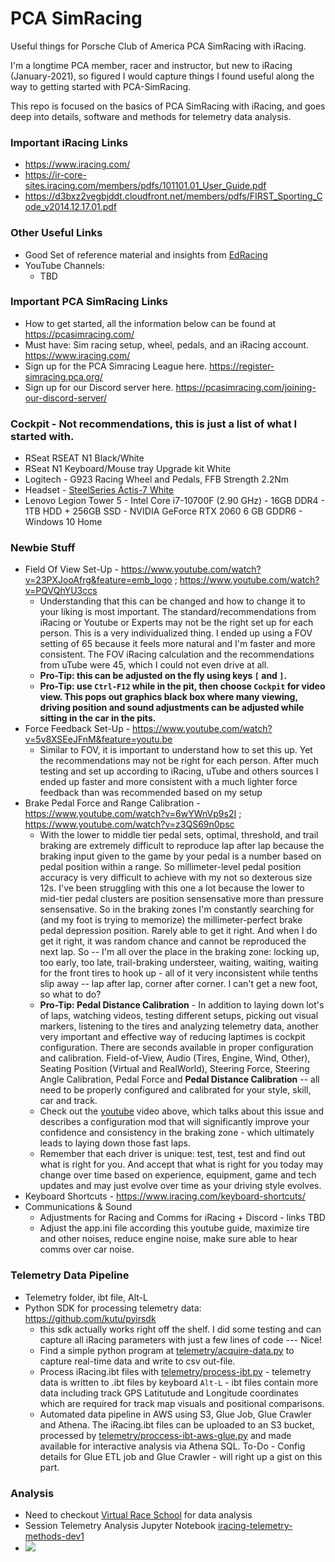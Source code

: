 # PCA SimRacing
Useful things for Porsche Club of America PCA SimRacing with iRacing.

I'm a longtime PCA member, racer and instructor, but new to iRacing (January-2021), so figured I would capture things I found useful along the way to getting started with PCA-SimRacing.

This repo is focused on the basics of PCA SimRacing with iRacing, and goes deep into details, software and methods for telemetry data analysis.


### Important iRacing Links
  - https://www.iracing.com/
  - https://ir-core-sites.iracing.com/members/pdfs/101101.01_User_Guide.pdf
  - https://d3bxz2vegbjddt.cloudfront.net/members/pdfs/FIRST_Sporting_Code_v2014.12.17.01.pdf
  
### Other Useful Links
  - Good Set of reference material and insights from [EdRacing](http://www.edracing.com/edr/)
  - YouTube Channels:
    - TBD

### Important PCA SimRacing Links
  - How to get started, all the information below can be found at https://pcasimracing.com/
  - Must have: Sim racing setup, wheel, pedals, and an iRacing account. https://www.iracing.com/
  - Sign up for the PCA Simracing League here. https://register-simracing.pca.org/
  - Sign up for our Discord server here. https://pcasimracing.com/joining-our-discord-server/


### Cockpit - Not recommendations, this is just a list of what I started with.
  - RSeat RSEAT N1 Black/White
  - RSeat N1 Keyboard/Mouse tray Upgrade kit White
  - Logitech - G923 Racing Wheel and Pedals, FFB Strength 2.2Nm
  - Headset - [SteelSeries Actis-7 White](https://steelseries.com/gaming-headsets/arctis-7?color=white)
  - Lenovo Legion Tower 5 - Intel Core i7-10700F (2.90 GHz) - 16GB DDR4 - 1TB HDD + 256GB SSD - NVIDIA GeForce RTX 2060 6 GB GDDR6 - Windows 10 Home

### Newbie Stuff
- Field Of View Set-Up - https://www.youtube.com/watch?v=23PXJooAfrg&feature=emb_logo ; https://www.youtube.com/watch?v=PQVQhYU3ccs
  - Understanding that this can be changed and how to change it to your liking is most important.  The standard/recommendations from iRacing or Youtube or Experts may not be the right set up for each person.  This is a very individualized thing.  I ended up using a FOV setting of 65 because it feels more natural and I'm faster and more consistent.  The FOV iRacing calculation and the recommendations from uTube were 45, which I could not even drive at all.
  - **Pro-Tip: this can be adjusted on the fly using keys `[` and `]`.**
  - **Pro-Tip: use `Ctrl-F12` while in the pit, then choose `Cockpit` for video view.  This pops out graphics black box where many viewing, driving position and sound adjustments can be adjusted while sitting in the car in the pits.** 
- Force Feedback Set-Up - https://www.youtube.com/watch?v=5v8XSEeJFnM&feature=youtu.be
  - Similar to FOV, it is important to understand how to set this up.  Yet the recommendations may not be right for each person.  After much testing and set up according to iRacing, uTube and others sources I ended up faster and more consistent with a much lighter force feedback than was recommended based on my setup
- Brake Pedal Force and Range Calibration - https://www.youtube.com/watch?v=6wYWnVp9s2I ; https://www.youtube.com/watch?v=z3QS69n0psc
  - With the lower to middle tier pedal sets, optimal, threshold, and trail braking are extremely difficult to reproduce lap after lap because the braking input given to the game by your pedal is a number based on pedal position within a range.  So millimeter-level pedal position accuracy is very difficult to achieve with my not so dexterous size 12s.  I've been struggling with this one a lot because the lower to mid-tier pedal clusters are position sensensative more than pressure sensensative.  So in the braking zones I'm constantly searching for (and my foot is trying to memorize) the millimeter-perfect brake pedal depression position.  Rarely able to get it right.  And when I do get it right, it was random chance and cannot be reproduced the next lap.  So -- I'm all over the place in the braking zone: locking up, too early, too late, trail-braking understeer, waiting, waiting, waiting for the front tires to hook up - all of it very inconsistent while tenths slip away -- lap after lap, corner after corner.  I can't get a new foot, so what to do?
  - **Pro-Tip: Pedal Distance Calibration** - In addition to laying down lot's of laps, watching videos, testing different setups, picking out visual markers, listening to the tires and analyzing telemetry data, another very important and effective way of reducing laptimes is cockpit configuration.  There are seconds available in proper configuration and calibration.  Field-of-View, Audio (Tires, Engine, Wind, Other), Seating Position (Virtual and RealWorld), Steering Force, Steering Angle Calibration, Pedal Force and **Pedal Distance Calibration** -- all need to be properly configured and calibrated for your style, skill, car and track.
  - Check out the [youtube](https://www.youtube.com/watch?v=6wYWnVp9s2I) video above, which talks about this issue and describes a configuration mod that will significantly improve your confidence and consistency in the braking zone - which ultimately leads to laying down those fast laps.
  - Remember that each driver is unique: test, test, test and find out what is right for you.  And accept that what is right for you today may change over time based on experience, equipment, game and tech updates and may just evolve over time as your driving style evolves.
- Keyboard Shortcuts - https://www.iracing.com/keyboard-shortcuts/
 - Communications & Sound
    - Adjustments for Racing and Comms for iRacing + Discord - links TBD
    - Adjust the app.ini file according this youtube guide, maximize tire and other noises, reduce engine noise, make sure able to hear comms over car noise.

### Telemetry Data Pipeline
- Telemetry folder, ibt file, Alt-L
- Python SDK for processing telemetry data: https://github.com/kutu/pyirsdk
  - this sdk actually works right off the shelf.  I did some testing and can capture all iRacing parameters with just a few lines of code --- Nice!
  - Find a simple python program at [telemetry/acquire-data.py](https://github.com/glynnsc/pca-sim-racing/blob/main/telemetry/acquire-data.py) to capture real-time data and write to csv out-file.
  - Process iRacing.ibt files with [telemetry/process-ibt.py](https://github.com/glynnsc/pca-sim-racing/blob/main/telemetry/process-ibt.py) - telemetry data is written to .ibt files by keyboard `Alt-L` - ibt files contain more data including track GPS Latitutude and Longitude coordinates which are required for track map visuals and positional comparisons.
  - Automated data pipeline in AWS using S3, Glue Job, Glue Crawler and Athena.  The iRacing.ibt files can be uploaded to an S3 bucket, processed by [telemetry/proccess-ibt-aws-glue.py](https://github.com/glynnsc/pca-sim-racing/blob/main/telemetry/proccess-ibt-aws-glue.py) and made available for interactive analysis via Athena SQL.  To-Do - Config details for Glue ETL job and Glue Crawler - will right up a gist on this part.
  
### Analysis
  - Need to checkout [Virtual Race School](https://virtualracingschool.com/) for data analysis
  - Session Telemetry Analysis Jupyter Notebook [iracing-telemetry-methods-dev1](https://github.com/glynnsc/pca-sim-racing/blob/main/telemetry/iracing-telemetry-methods-dev1.ipynb)
  - ![](https://user-images.githubusercontent.com/9019313/109421862-1db78d80-79a7-11eb-92f2-31f2dfeff688.png)
